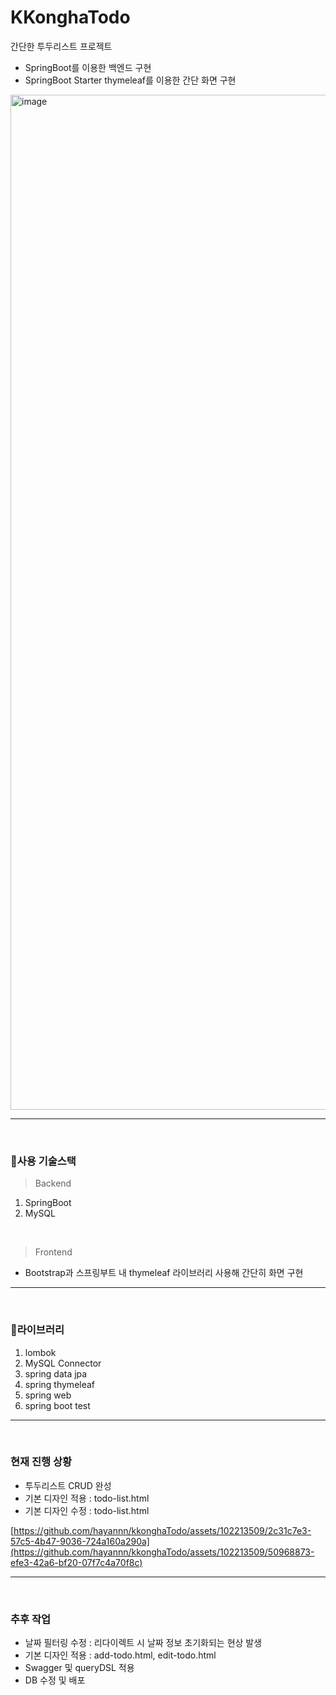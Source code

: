 # KKonghaTodo
간단한 투두리스트 프로젝트
- SpringBoot를 이용한 백엔드 구현
- SpringBoot Starter thymeleaf를 이용한 간단 화면 구현
<img width="1624" alt="image" src="https://github.com/hayannn/kkonghaTodo/assets/102213509/051469ef-3469-4297-b36c-1a9497d4861a">

---

<br>

### 📍사용 기술스택
> Backend <br>
1. SpringBoot
2. MySQL

<br>

>Frontend <br>
- Bootstrap과 스프링부트 내 thymeleaf 라이브러리 사용해 간단히 화면 구현
---

<br>

### 📍라이브러리
1. lombok
2. MySQL Connector
3. spring data jpa
4. spring thymeleaf
5. spring web
6. spring boot test

---

<br>

### 현재 진행 상황
- 투두리스트 CRUD 완성
- 기본 디자인 적용 : todo-list.html
- 기본 디자인 수정 : todo-list.html

[https://github.com/hayannn/kkonghaTodo/assets/102213509/2c31c7e3-57c5-4b47-9036-724a160a290a](https://github.com/hayannn/kkonghaTodo/assets/102213509/50968873-efe3-42a6-bf20-07f7c4a70f8c)

---

<br>

### 추후 작업
- 날짜 필터링 수정 : 리다이렉트 시 날짜 정보 초기화되는 현상 발생
- 기본 디자인 적용 : add-todo.html, edit-todo.html
- Swagger 및 queryDSL 적용
- DB 수정 및 배포
